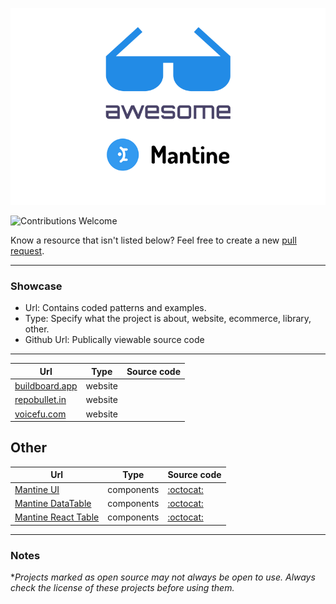 ![cover](/cover.png)

![Contributions Welcome](https://img.shields.io/badge/Contributions-welcome-blue.svg)

Know a resource that isn't listed below? Feel free to create a new [pull request](https://github.com/vitalijalbu/awesome-mantine/pulls).

---

### Showcase

- Url: Contains coded patterns and examples.
- Type: Specify what the project is about, website, ecommerce, library, other.
- Github Url: Publically viewable source code

---

| Url | Type | Source code |
|---|---|---|
| [buildboard.app](https://www.buildboard.app) | website |  |
| [repobullet.in](https://repobullet.in) | website |  |
| [voicefu.com](https://voicefu.com) | website |  |

## Other
| Url | Type | Source code |
|---|---|---|
| [Mantine UI](https://ui.mantine.dev/) | components | [:octocat:](https://github.com/mantinedev/ui.mantine.dev) |
| [Mantine DataTable](https://icflorescu.github.io/mantine-datatable) | components | [:octocat:](https://github.com/icflorescu/mantine-datatable) |
| [Mantine React Table](https://www.mantine-react-table.com/) | components | [:octocat:](https://github.com/KevinVandy/mantine-react-table) |

---
### Notes

\*_Projects marked as open source may not always be open to use. Always check the license of these projects before using them._




